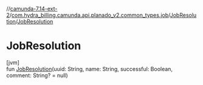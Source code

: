 //[camunda-7.14-ext-2](../../../index.md)/[com.hydra_billing.camunda.api.planado_v2.common_types.job](../index.md)/[JobResolution](index.md)/[JobResolution](-job-resolution.md)

# JobResolution

[jvm]\
fun [JobResolution](-job-resolution.md)(uuid: String, name: String, successful: Boolean, comment: String? = null)
